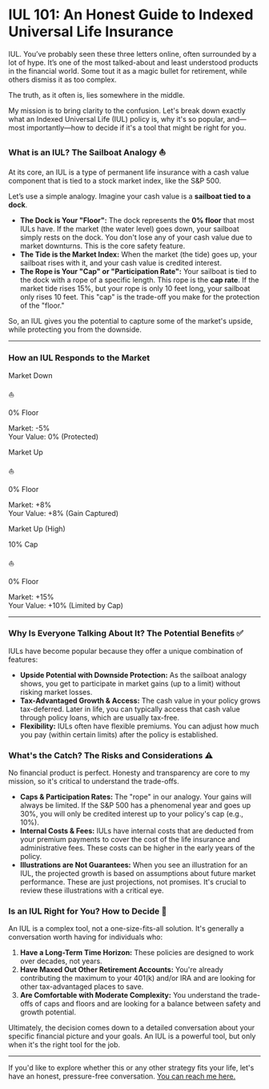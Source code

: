 # IUL 101: An Honest Guide to Indexed Universal Life Insurance

IUL. You’ve probably seen these three letters online, often surrounded by a lot of hype. It’s one of the most talked-about and least understood products in the financial world. Some tout it as a magic bullet for retirement, while others dismiss it as too complex.

The truth, as it often is, lies somewhere in the middle.

My mission is to bring clarity to the confusion. Let's break down exactly what an Indexed Universal Life (IUL) policy is, why it's so popular, and—most importantly—how to decide if it's a tool that might be right for you.

### What is an IUL? The Sailboat Analogy ⛵

At its core, an IUL is a type of permanent life insurance with a cash value component that is tied to a stock market index, like the S&P 500.

Let’s use a simple analogy. Imagine your cash value is a **sailboat tied to a dock**.

* **The Dock is Your "Floor":** The dock represents the **0% floor** that most IULs have. If the market (the water level) goes down, your sailboat simply rests on the dock. You don't lose any of your cash value due to market downturns. This is the core safety feature.
* **The Tide is the Market Index:** When the market (the tide) goes up, your sailboat rises with it, and your cash value is credited interest.
* **The Rope is Your "Cap" or "Participation Rate":** Your sailboat is tied to the dock with a rope of a specific length. This rope is the **cap rate**. If the market tide rises 15%, but your rope is only 10 feet long, your sailboat only rises 10 feet. This "cap" is the trade-off you make for the protection of the "floor."

So, an IUL gives you the potential to capture some of the market's upside, while protecting you from the downside.

---

<div class="bg-slate-100 p-6 rounded-lg my-8">
    <h3 class="text-xl font-bold text-center text-slate-800 mb-6">How an IUL Responds to the Market</h3>
    <div class="grid grid-cols-1 md:grid-cols-3 gap-6 text-center">
        <!-- Scenario 1: Market Down -->
        <div class="bg-white p-4 rounded-lg shadow">
            <p class="font-semibold text-red-600">Market Down</p>
            <div class="relative h-24 mt-4">
                <div class="absolute bottom-8 w-full border-b-2 border-slate-400"></div>
                <div class="absolute bottom-8 left-1/2 -translate-x-1/2 text-3xl">⛵</div>
                <p class="absolute bottom-0 w-full text-xs font-semibold text-slate-500">0% Floor</p>
            </div>
            <p class="text-sm mt-2">Market: <span class="font-bold">-5%</span><br>Your Value: <span class="font-bold">0% (Protected)</span></p>
        </div>
        <!-- Scenario 2: Market Up (Within Cap) -->
        <div class="bg-white p-4 rounded-lg shadow">
            <p class="font-semibold text-green-600">Market Up</p>
            <div class="relative h-24 mt-4">
                 <div class="absolute bottom-8 w-full border-b-2 border-slate-400"></div>
                 <div class="absolute bottom-16 left-1/2 -translate-x-1/2 text-3xl">⛵</div>
                 <p class="absolute bottom-0 w-full text-xs font-semibold text-slate-500">0% Floor</p>
            </div>
            <p class="text-sm mt-2">Market: <span class="font-bold">+8%</span><br>Your Value: <span class="font-bold">+8% (Gain Captured)</span></p>
        </div>
        <!-- Scenario 3: Market Up (Exceeds Cap) -->
        <div class="bg-white p-4 rounded-lg shadow">
            <p class="font-semibold text-green-600">Market Up (High)</p>
            <div class="relative h-24 mt-4">
                 <div class="absolute top-0 w-full border-b-2 border-dashed border-sky-500"></div>
                 <p class="absolute top-0 w-full text-xs font-semibold text-sky-600">10% Cap</p>
                 <div class="absolute top-1 left-1/2 -translate-x-1/2 text-3xl">⛵</div>
                 <div class="absolute bottom-8 w-full border-b-2 border-slate-400"></div>
                 <p class="absolute bottom-0 w-full text-xs font-semibold text-slate-500">0% Floor</p>
            </div>
            <p class="text-sm mt-2">Market: <span class="font-bold">+15%</span><br>Your Value: <span class="font-bold">+10% (Limited by Cap)</span></p>
        </div>
    </div>
</div>

---

### Why Is Everyone Talking About It? The Potential Benefits ✅

IULs have become popular because they offer a unique combination of features:

* **Upside Potential with Downside Protection:** As the sailboat analogy shows, you get to participate in market gains (up to a limit) without risking market losses.
* **Tax-Advantaged Growth & Access:** The cash value in your policy grows tax-deferred. Later in life, you can typically access that cash value through policy loans, which are usually tax-free.
* **Flexibility:** IULs often have flexible premiums. You can adjust how much you pay (within certain limits) after the policy is established.

### What's the Catch? The Risks and Considerations ⚠️

No financial product is perfect. Honesty and transparency are core to my mission, so it's critical to understand the trade-offs.

* **Caps & Participation Rates:** The "rope" in our analogy. Your gains will always be limited. If the S&P 500 has a phenomenal year and goes up 30%, you will only be credited interest up to your policy's cap (e.g., 10%).
* **Internal Costs & Fees:** IULs have internal costs that are deducted from your premium payments to cover the cost of the life insurance and administrative fees. These costs can be higher in the early years of the policy.
* **Illustrations are Not Guarantees:** When you see an illustration for an IUL, the projected growth is based on assumptions about future market performance. These are just projections, not promises. It's crucial to review these illustrations with a critical eye.

### Is an IUL Right for You? How to Decide 🤔

An IUL is a complex tool, not a one-size-fits-all solution. It's generally a conversation worth having for individuals who:

1.  **Have a Long-Term Time Horizon:** These policies are designed to work over decades, not years.
2.  **Have Maxed Out Other Retirement Accounts:** You're already contributing the maximum to your 401(k) and/or IRA and are looking for other tax-advantaged places to save.
3.  **Are Comfortable with Moderate Complexity:** You understand the trade-offs of caps and floors and are looking for a balance between safety and growth potential.

Ultimately, the decision comes down to a detailed conversation about your specific financial picture and your goals. An IUL is a powerful tool, but only when it's the right tool for the job.

---
If you'd like to explore whether this or any other strategy fits your life, let's have an honest, pressure-free conversation. [You can reach me here.](/#contact)
